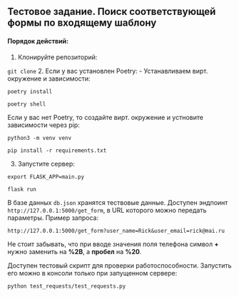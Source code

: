 ## Тестовое задание. Поиск соответствующей формы по входящему шаблону

#### Порядок действий:
1. Клонируйте репозиторий:

`git clone`
2. Если у вас установлен Poetry:
	- Устанавливаем вирт. окружение и зависимости:
	
`poetry install`

`poetry shell`

 Если у вас нет Poetry, то создайте вирт. окружение и устновите зависимости через pip:
 
`python3 -m venv venv`

`pip install -r requirements.txt`

3. Запустите сервер:

`export FLASK_APP=main.py`

`flask run`

В базе данных `db.json` хранятся тествовые данные. Доступен эндпоинт `http://127.0.0.1:5000/get_form`, в URL которого можно передать параметры. Пример запроса:

`http://127.0.0.1:5000/get_form?user_name=Rick&user_email=rick@mai.ru`
	
Не стоит забывать, что при вводе значения поля телефона символ **+** нужно заменить на **%2B**, а **пробел** на **%20**.

Доступен тестовый скрипт для проверки работоспособности. Запустить его можно в консоли только при запущенном сервере:

`python test_requests/test_requests.py`
